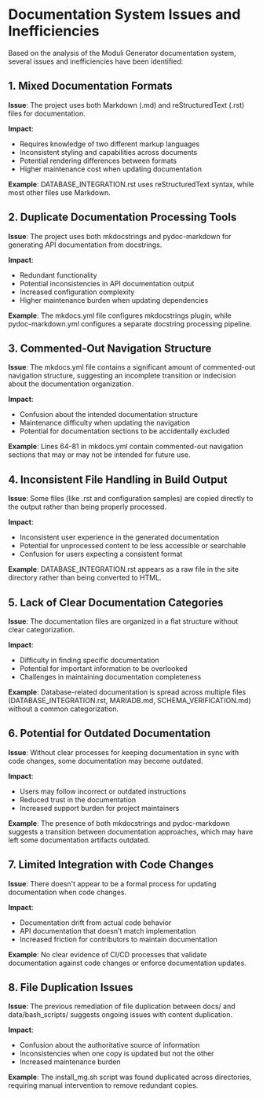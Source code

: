 # Documentation System Issues and Inefficiencies

Based on the analysis of the Moduli Generator documentation system, several issues and inefficiencies have been
identified:

## 1. Mixed Documentation Formats

**Issue**: The project uses both Markdown (.md) and reStructuredText (.rst) files for documentation.

**Impact**:

- Requires knowledge of two different markup languages
- Inconsistent styling and capabilities across documents
- Potential rendering differences between formats
- Higher maintenance cost when updating documentation

**Example**: DATABASE_INTEGRATION.rst uses reStructuredText syntax, while most other files use Markdown.

## 2. Duplicate Documentation Processing Tools

**Issue**: The project uses both mkdocstrings and pydoc-markdown for generating API documentation from docstrings.

**Impact**:

- Redundant functionality
- Potential inconsistencies in API documentation output
- Increased configuration complexity
- Higher maintenance burden when updating dependencies

**Example**: The mkdocs.yml file configures mkdocstrings plugin, while pydoc-markdown.yml configures a separate
docstring processing pipeline.

## 3. Commented-Out Navigation Structure

**Issue**: The mkdocs.yml file contains a significant amount of commented-out navigation structure, suggesting an
incomplete transition or indecision about the documentation organization.

**Impact**:

- Confusion about the intended documentation structure
- Maintenance difficulty when updating the navigation
- Potential for documentation sections to be accidentally excluded

**Example**: Lines 64-81 in mkdocs.yml contain commented-out navigation sections that may or may not be intended for
future use.

## 4. Inconsistent File Handling in Build Output

**Issue**: Some files (like .rst and configuration samples) are copied directly to the output rather than being properly
processed.

**Impact**:

- Inconsistent user experience in the generated documentation
- Potential for unprocessed content to be less accessible or searchable
- Confusion for users expecting a consistent format

**Example**: DATABASE_INTEGRATION.rst appears as a raw file in the site directory rather than being converted to HTML.

## 5. Lack of Clear Documentation Categories

**Issue**: The documentation files are organized in a flat structure without clear categorization.

**Impact**:

- Difficulty in finding specific documentation
- Potential for important information to be overlooked
- Challenges in maintaining documentation completeness

**Example**: Database-related documentation is spread across multiple files (DATABASE_INTEGRATION.rst, MARIADB.md,
SCHEMA_VERIFICATION.md) without a common categorization.

## 6. Potential for Outdated Documentation

**Issue**: Without clear processes for keeping documentation in sync with code changes, some documentation may become
outdated.

**Impact**:

- Users may follow incorrect or outdated instructions
- Reduced trust in the documentation
- Increased support burden for project maintainers

**Example**: The presence of both mkdocstrings and pydoc-markdown suggests a transition between documentation
approaches, which may have left some documentation artifacts outdated.

## 7. Limited Integration with Code Changes

**Issue**: There doesn't appear to be a formal process for updating documentation when code changes.

**Impact**:

- Documentation drift from actual code behavior
- API documentation that doesn't match implementation
- Increased friction for contributors to maintain documentation

**Example**: No clear evidence of CI/CD processes that validate documentation against code changes or enforce
documentation updates.

## 8. File Duplication Issues

**Issue**: The previous remediation of file duplication between docs/ and data/bash_scripts/ suggests ongoing issues
with content duplication.

**Impact**:

- Confusion about the authoritative source of information
- Inconsistencies when one copy is updated but not the other
- Increased maintenance burden

**Example**: The install_mg.sh script was found duplicated across directories, requiring manual intervention to remove
redundant copies.